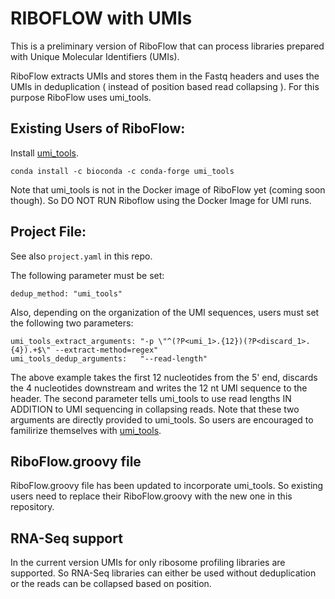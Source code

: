 # RIBOFLOW with UMIs

This is a preliminary version of RiboFlow that can process libraries prepared with Unique Molecular Identifiers (UMIs).

RiboFlow extracts UMIs and stores them in the Fastq headers and uses the UMIs in deduplication ( instead of position based read collapsing ). For this purpose RiboFlow uses umi_tools.

## Existing Users of RiboFlow:
Install [umi_tools](https://umi-tools.readthedocs.io/en/latest/). 

```
conda install -c bioconda -c conda-forge umi_tools
```

Note that umi_tools is not in the Docker image of RiboFlow yet (coming soon though). So DO NOT RUN Riboflow using the Docker Image for UMI runs.

## Project File:
See also `project.yaml` in this repo.

The following parameter must be set:
```
dedup_method: "umi_tools"
```

Also, depending on the organization of the UMI sequences, users must set the following two parameters:

```
umi_tools_extract_arguments: "-p \"^(?P<umi_1>.{12})(?P<discard_1>.{4}).+$\" --extract-method=regex"
umi_tools_dedup_arguments:   "--read-length"
```

The above example takes the first 12 nucleotides from the 5' end, discards the 4 nucleotides downstream and writes the 12 nt UMI sequence to the header.
The second parameter tells umi_tools to use read lengths IN ADDITION to UMI sequencing in collapsing reads. Note that these two arguments are directly provided to umi_tools. So users are encouraged to familirize themselves with [umi_tools](https://umi-tools.readthedocs.io/en/latest/).

## RiboFlow.groovy file

RiboFlow.groovy file has been updated to incorporate umi_tools. So existing users need to replace their RiboFlow.groovy
 with the new one in this repository.
 
 ## RNA-Seq support
 
 In the current version UMIs for only ribosome profiling libraries are supported. So RNA-Seq libraries can either be used without deduplication or the reads can be collapsed based on position.
